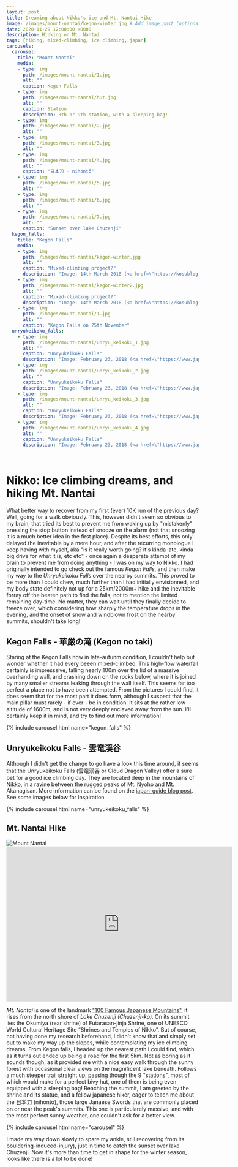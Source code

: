 ```yaml
---
layout: post
title: Dreaming about Nikko's ice and Mt. Nantai Hike
image: /images/mount-nantai/kegon-winter.jpg # Add image post (optional)
date: 2020-11-29 12:00:00 +0000
description: Hinking on Mt. Nantai 
tags: [hiking, mixed-climbing, ice climbing, japan]
carousels:
  carousel:
    title: "Mount Nantai"
    media:
    - type: img 
      path: /images/mount-nantai/1.jpg
      alt: ""
      caption: Kegon Falls
    - type: img 
      path: /images/mount-nantai/hut.jpg
      alt: ""
      caption: Station 
      description: 8th or 9th station, with a sleeping bag!
    - type: img 
      path: /images/mount-nantai/2.jpg
      alt: ""
    - type: img 
      path: /images/mount-nantai/3.jpg
      alt: ""
    - type: img 
      path: /images/mount-nantai/4.jpg
      alt: ""
      caption: "日本刀 - nihontō"
    - type: img 
      path: /images/mount-nantai/5.jpg
      alt: ""
    - type: img 
      path: /images/mount-nantai/6.jpg
      alt: ""
    - type: img 
      path: /images/mount-nantai/7.jpg
      alt: ""
      caption: "Sunset over lake Chuzenji"
  kegon_falls:
    title: "Kegon Falls"
    media:
    - type: img 
      path: /images/mount-nantai/kegon-winter.jpg
      alt: ""
      caption: "Mixed-climbing project?"
      description: "Image: 14th March 2018 (<a href=\"https://kosublog.com/en/nikko-1802-part03/\">source</a>)"
    - type: img 
      path: /images/mount-nantai/kegon-winter2.jpg
      alt: ""
      caption: "Mixed-climbing project?"
      description: "Image: 14th March 2018 (<a href=\"https://kosublog.com/en/nikko-1802-part03/\">source</a>)"
    - type: img 
      path: /images/mount-nantai/1.jpg
      alt: ""
      caption: "Kegon Falls on 25th November"
  unryukeikoku_falls:
    - type: img 
      path: /images/mount-nantai/unryu_keikoku_1.jpg
      alt: ""
      caption: "Unryukeikoku Falls"
      description: "Image: February 23, 2018 (<a href=\"https://www.japan-guide.com/blog/peaks/180223.html\">source</a>)"
    - type: img 
      path: /images/mount-nantai/unryu_keikoku_2.jpg
      alt: ""
      caption: "Unryukeikoku Falls"
      description: "Image: February 23, 2018 (<a href=\"https://www.japan-guide.com/blog/peaks/180223.html\">source</a>)"
    - type: img 
      path: /images/mount-nantai/unryu_keikoku_3.jpg
      alt: ""
      caption: "Unryukeikoku Falls"
      description: "Image: February 23, 2018 (<a href=\"https://www.japan-guide.com/blog/peaks/180223.html\">source</a>)"
    - type: img 
      path: /images/mount-nantai/unryu_keikoku_4.jpg
      alt: ""
      caption: "Unryukeikoku Falls"
      description: "Image: February 23, 2018 (<a href=\"https://www.japan-guide.com/blog/peaks/180223.html\">source</a>)"

---
```


# Nikko: Ice climbing dreams, and hiking Mt. Nantai

What better way to recover from my first (ever) 10K run of the previous day? Well, going for a walk obviously. This, however didn't seem so obvious to my brain, that tried its best to prevent me from waking up by "mistakenly" pressing the stop button instead of snooze on the alarm (not that snoozing it is a much better idea in the first place). Despite its best efforts, this only delayed the inevitable by a mere hour, and after the recurring monologue I keep having with myself, aka "is it really worth going? it's kinda late, kinda big drive for what it is, etc etc" - once again a desperate attempt of my brain to prevent me from doing anything - I was on my way to Nikko. I had originally intended to go check out the famous *Kegon Falls*, and then make my way to the *Unryukeikoku Falls* over the nearby summits. This proved to be more than I could chew, much further than I had initially envisionned, and my body state definitely not up for a 25km/2000m+ hike and the inevitable forray off the beaten path to find the falls, not to mention the limited remaining day-time. No matter, they can wait until they finally decide to freeze over, which considering how sharply the temperature drops in the evening, and the onset of snow and windblown frost on the nearby summits, shouldn't take long!

## Kegon Falls - 華厳の滝 (Kegon no taki)

Staring at the Kegon Falls now in late-autunm condition, I couldn't help but wonder whether it had every beeen mixed-climbed. This high-flow waterfall certainly is impresssive, falling nearly 100m over the lid of a massive overhanding wall, and crashing down on the rocks below, where it is joined by many smaller streams leaking through the wall itself. This seems far too perfect a place not to have been attempted. From the pictures I could find, it does seem that for the most part it does form, although I suspect that the main pillar must rarely - if ever - be in condition. It sits at the rather low altitude of 1600m, and is not very deeply enclaved away from the sun. I'll certainly keep it in mind, and try to find out more information!

{% include carousel.html name="kegon_falls" %}

## Unryukeikoku Falls - 雲竜渓谷 

Although I didn't get the change to go have a look this time around, it seems that the Unryukeikoku Falls (雲竜渓谷 or Cloud Dragon Valley) offer a sure bet for a good ice climbing day. They are located deep in the mountains of Nikko, in a ravine between the rugged peaks of Mt. Nyoho and Mt. Akanagisan. More information can be found on the [japan-guide blog post](https://www.japan-guide.com/blog/peaks/180223.html). See some images below for inspiration

{% include carousel.html name="unryukeikoku_falls" %}

## Mt. Nantai Hike


<img src="{{site.baseurl}}/images/mount-nantai/panorama.jpg" alt="Mount Nantai" />

<center>
<iframe height='405' width='590' frameborder='0' allowtransparency='true' scrolling='no' src='https://www.strava.com/activities/4405495972/embed/21a22794f24e99fce0360e92f8b3e5466e0eebda'></iframe>
</center>

*Mt. Nantai* is one of the landmark ["100 Famous Japanese Mountains"](https://en.wikipedia.org/wiki/100_Famous_Japanese_Mountains), it rises from the north shore of *Lake Chuzenji (Chuzenji-ko)*. On its summit lies the Okumiya (rear shrine) of Futarasan-jinja Shrine, one of UNESCO World Cultural Heritage Site “Shrines and Temples of Nikko”. But of course, not having done my research beforehand, I didn't know that and simply set out to make my way up the slopes, while contemplating my ice climbing dreams. From Kegon falls, I headed up the nearest path I could find, which as it turns out ended up being a road for the first 5km. Not as boring as it sounds though, as it provided me with a nice easy walk through the sunny forest with occasional clear views on the magnificent lake beneath. Follows a much steeper trail straight up, passing though the 9 "stations", most of which would make for a perfect bivy hut, one of them is being even equipped with a sleeping bag! Reaching the summit, I am greeted by the shrine and its statue, and a fellow japanese hiker, eager to teach me about the 日本刀 (nihontō), those large Janaese Swords that are commonly placed on or near the peak's summits. This one is particularely massive, and with the most perfect sunny weather, one couldn't ask for a better view.

{% include carousel.html name="carousel" %}

I made my way down slowly to spare my ankle, still recovering from its bouldering-induced-injury), just in time to catch the sunset over lake Chuzenji. Now it's more than time to get in shape for the winter season, looks like there is a lot to be done!
